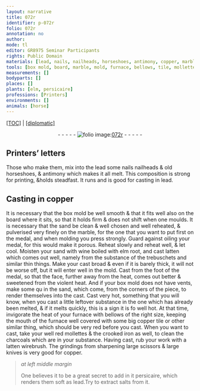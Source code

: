 ```yaml
---
layout: narrative
title: 072r
identifier: p-072r
folio: 072r
annotation: no
author:
mode: tl
editor: GR8975 Seminar Participants
rights: Public Domain
materials: [lead, nails, nailheads, horseshoes, antimony, copper, marble, oiling, wine boiled with elm root, latten, substance of the trebuschets, tile, iron, charcoals, grindings from sharpening large scissors & large knives, persicaire, salts]
tools: [box mold, board, marble, mold, furnace, bellows, tile, mollettes, crooked iron, latten wirebrush]
measurements: []
bodyparts: []
places: []
plants: [elm, persicaire]
professions: [Printers]
environments: []
animals: [horse]
---
```


<p><a href="{{ site.baseurl }}/translation/">[TOC]</a> | <a href="{{ site.baseurl }}/texts/p-072r_tc/" target="_blank">[diplomatic]</a></p><div class="folio" align="center">- - - - - <a href="http://gallica.bnf.fr/ark:/12148/btv1b10500001g/f149.item" target="_blank"><img src="https://cu-mkp.github.io/2017-workshop-edition/assets/photo-icon.png" alt="folio image: " style="display:inline-block; margin-bottom:-3px;"/>072r</a> - - - - - </div>  
  

## <span class="pro">Printers</span>’ letters

 
Those who make them, mix into the <span class="m">lead</span> some <span class="del"><span class="m">nails</span></span> <span class="m">nailheads</span> & old <span class="m"><span class="al">horse</span>shoes</span>, & <span class="m">antimony</span> which makes it all melt. This composition is strong for printing, &holds steadfast. It runs and is good for casting in <span class="m">lead</span>.
 
 
  

## Casting in <span class="m">copper</span> 

 
It is necessary that the <span class="tl">box mold</span> be well smooth & that it fits well also on the <span class="tl">board</span> where it sits, so that it holds firm & does not shift when one moulds. It is necessary that the sand be clean & well chosen and well reheated, & pulverised very finely on the <span class="tl"><span class="m">marble</span></span>, for the one that you want to put first on the medal, and when molding you press strongly. Guard against <span class="m">oiling</span> your medal, for this would make it porous. Reheat slowly and reheat well, & let cool. Moisten your sand with <span class="m">wine boiled with <span class="pa">elm</span> root</span>, and cast <span class="m">latten</span> which comes out well, namely from the <span class="m">substance of the trebuschets</span> and similar thin things. Make your cast broad & even if it is barely thick, it will not be worse off, but it will enter well in the <span class="tl">mold</span>. Cast from the foot of the medal, so that the face, further away from the heat, comes out better & sweetened from the violent heat. And if your <span class="tl">box mold</span> does not have vents, make some <span class="del">qu</span> in the sand, which come, from the corners of the piece, to render themselves into the cast. Cast very hot, something that you will know, when you cast a little leftover substance in the one which has already been melted, & if it melts quickly, this is a sign it is <span class="del">fo</span> well hot. At that time, invigorate the heat of your <span class="tl">furnace</span> with <span class="tl">bellows</span> of the right size, keeping the mouth of the <span class="tl">furnace</span> well covered with some big <span class="del"><span class="m">copper</span></span> <span class="tl"><span class="m">tile</span></span> or other similar thing, which should be very red before you cast. When you want to cast, take your well red <span class="tl">mollettes</span> & the <span class="tl">crooked <span class="m">iron</span></span> as well, to clean the <span class="m">charcoals</span> which are in your substance. Having cast, rub your work with a <span class="tl"><span class="m">latten</span> wirebrush</span>. The <span class="m">grindings from sharpening large scissors & large knives</span> is very good for <span class="m">copper</span>.
 
> *at left middle margin*
> 
> 
>   One believes it to be a great secret to add in it <span class="m"><span class="pa">persicaire</span></span>, which renders them soft as <span class="m">lead</span>.Try to extract <span class="m">salts</span> from it.

